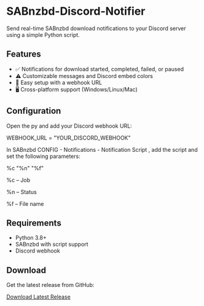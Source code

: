 # SABnzbd-Discord-Notifier

Send real-time SABnzbd download notifications to your Discord server using a simple Python script.

## Features

- ✅ Notifications for download started, completed, failed, or paused
- ⚠️ Customizable messages and Discord embed colors
- 🔧 Easy setup with a webhook URL
- 🖥 Cross-platform support (Windows/Linux/Mac)

## Configuration

Open the py and add your Discord webhook URL:

WEBHOOK_URL = "YOUR_DISCORD_WEBHOOK"

In SABnzbd CONFIG - Notifications - Notification Script , add the script and set the following parameters:

%c "%n" "%f"

%c – Job

%n – Status

%f – File name

## Requirements

- Python 3.8+
- SABnzbd with script support
- Discord webhook

## Download

Get the latest release from GitHub:

[Download Latest Release](https://github.com/OriginalShrapnel/SABnzbd-Discord-Bot/releases/latest)

